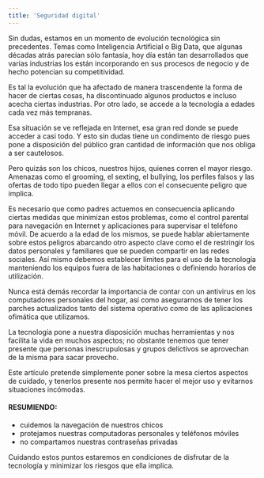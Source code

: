 ```yaml
---
title: 'Seguridad digital'
---
```


Sin dudas, estamos en un momento de evolución tecnológica sin precedentes. Temas como Inteligencia Artificial o Big Data, que algunas décadas atrás parecían sólo fantasía, hoy día están tan desarrollados que varias industrias los están incorporando en sus procesos de negocio y de hecho potencian su competitividad.

Es tal la evolución que ha afectado de manera trascendente la forma de hacer de ciertas cosas, ha discontinuado algunos productos e incluso acecha ciertas industrias. Por otro lado, se accede a la tecnología a edades cada vez más tempranas.

Esa situación se ve reflejada en Internet, esa gran red donde se puede acceder a casi todo. Y esto sin dudas tiene un condimento de riesgo pues pone a disposición del público gran cantidad de información que nos obliga a ser cautelosos.

Pero quizás son los chicos, nuestros hijos, quienes corren el mayor riesgo. Amenazas como el grooming, el sexting, el bullying, los perfiles falsos y las ofertas de todo tipo pueden llegar a ellos con el consecuente peligro que implica.

Es necesario que como padres actuemos en consecuencia aplicando ciertas medidas que minimizan estos problemas, como el control parental para navegación en Internet y aplicaciones para supervisar el teléfono móvil. De acuerdo a la edad de los mismos, se puede hablar abiertamente sobre estos peligros abarcando otro aspecto clave como el de restringir los datos personales y familiares que se pueden compartir en las redes sociales. Así mismo debemos establecer límites para el uso de la tecnología manteniendo los equipos fuera de las habitaciones o definiendo horarios de utilización.

Nunca está demás recordar la importancia de contar con un antivirus en los computadores personales del hogar, así como asegurarnos de tener los parches actualizados tanto del sistema operativo como de las aplicaciones ofimática que utilizamos.

La tecnología pone a nuestra disposición muchas herramientas y nos facilita la vida en muchos aspectos; no obstante tenemos que tener presente que personas inescrupulosas y grupos delictivos se aprovechan de la misma para sacar provecho.

Este artículo pretende simplemente poner sobre la mesa ciertos aspectos de cuidado, y tenerlos presente nos permite hacer el mejor uso y evitarnos situaciones incómodas.

#### RESUMIENDO:

+ cuidemos la navegación de nuestros chicos
+ protejamos nuestras computadoras personales y teléfonos móviles
+ no compartamos nuestras contraseñas privadas

Cuidando estos puntos estaremos en condiciones de disfrutar de la tecnología y minimizar los riesgos que ella implica.